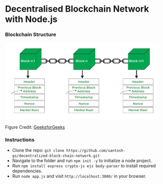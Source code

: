 # Decentralised Blockchain Network with Node.js

### Blockchain Structure
<!-- <p align="center">
  <img src="https://github.com/santosh-gs/decentralized-block-chain-network/blob/main/images/blockchain_structure_geeksforgeeks.png?raw=true" width="98%" />
</p> -->

![Blockchain Network](https://github.com/santosh-gs/decentralized-block-chain-network/blob/main/images/blockchain_structure_geeksforgeeks.png?raw=true)

Figure Credit: [GeeksforGeeks](https://www.geeksforgeeks.org/ethical-hacking/blockchain-structure/) 


### Instructions
* Clone the repo: `git clone https://github.com/santosh-gs/decentralized-block-chain-network.git`
* Navigate to the folder and run `npm init -y` to initialize a node project.
* Run `npm install express crypto-js ejs body-parser` to install required dependencies.
* Run `node app.js` and visit `http://localhost:3000/` in your browser.